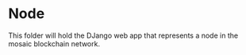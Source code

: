 # Node

This folder will hold the DJango web app that represents a node in the mosaic blockchain network.

